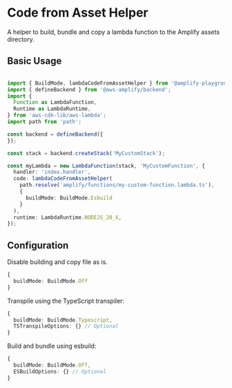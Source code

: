 # Code from Asset Helper

A helper to build, bundle and copy a lambda function to the Amplify assets directory. 

## Basic Usage 

```ts

import { BuildMode, lambdaCodeFromAssetHelper } from '@amplify-playground/lambda-code-from-asset-helper';
import { defineBackend } from '@aws-amplify/backend';
import {
  Function as LambdaFunction,
  Runtime as LambdaRuntime,
} from 'aws-cdk-lib/aws-lambda';
import path from 'path';

const backend = defineBackend({
});

const stack = backend.createStack('MyCustomStack');

const myLambda = new LambdaFunction(stack, 'MyCustomFunction', {
  handler: 'index.handler',
  code: lambdaCodeFromAssetHelper(
    path.resolve('amplify/functions/my-custom-function.lambda.ts'),
    { 
      buildMode: BuildMode.Esbuild
    }
  ),
  runtime: LambdaRuntime.NODEJS_20_X,
});


```

## Configuration

Disable building and copy file as is.

```ts 
{ 
  buildMode: BuildMode.Off
}

```

Transpile using the TypeScript transpiler:

```ts 
{ 
  buildMode: BuildMode.Typescript,
  TSTranspileOptions: {} // Optional
}

```

Build and bundle using esbuild:

```ts 
{ 
  buildMode: BuildMode.Off,
  ESBuildOptions: {} // Optional
}

```
